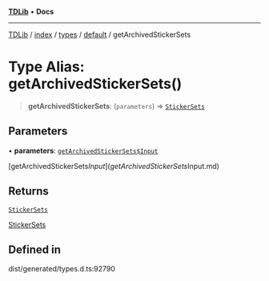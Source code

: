 [**TDLib**](../../../../../../README.md) • **Docs**

***

[TDLib](../../../../../../modules.md) / [index](../../../../../README.md) / [types](../../../README.md) / [default](../README.md) / getArchivedStickerSets

# Type Alias: getArchivedStickerSets()

> **getArchivedStickerSets**: (`parameters`) => [`StickerSets`](StickerSets.md)

## Parameters

• **parameters**: [`getArchivedStickerSets$Input`](getArchivedStickerSets$Input.md)

[getArchivedStickerSets$Input](getArchivedStickerSets$Input.md)

## Returns

[`StickerSets`](StickerSets.md)

[StickerSets](StickerSets.md)

## Defined in

dist/generated/types.d.ts:92790
